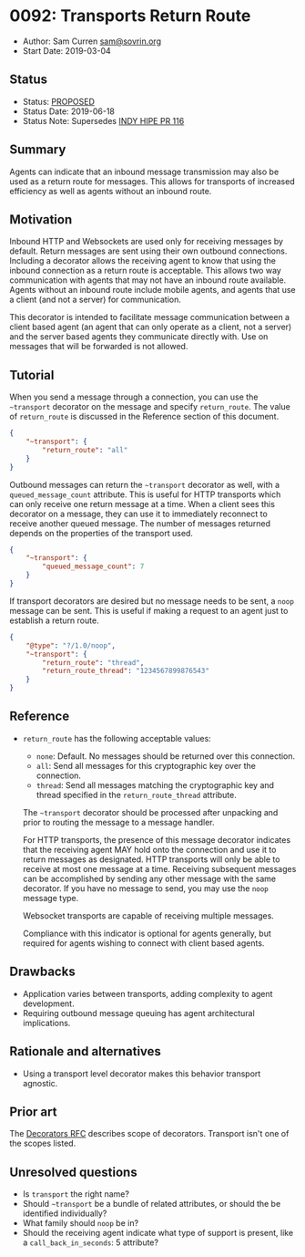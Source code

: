 # 0092: Transports Return Route
- Author: Sam Curren sam@sovrin.org
- Start Date: 2019-03-04

## Status
- Status: [PROPOSED](/README.md#rfc-lifecycle)
- Status Date: 2019-06-18
- Status Note: Supersedes [INDY HIPE PR 116](https://github.com/hyperledger/indy-hipe/pull/116)

## Summary

Agents can indicate that an inbound message transmission may also be used as a return route for messages. This allows for transports of increased efficiency as well as agents without an inbound route.

## Motivation

Inbound HTTP and Websockets are used only for receiving messages by default. Return messages are sent using their own outbound connections. Including a decorator allows the receiving agent to know that using the inbound connection as a return route is acceptable. This allows two way communication with agents that may not have an inbound route available. Agents without an inbound route include mobile agents, and agents that use a client (and not a server) for communication.

This decorator is intended to facilitate message communication between a client based agent (an agent that can only operate as a client, not a server) and the server based agents they communicate directly with. Use on messages that will be forwarded is not allowed.

## Tutorial

When you send a message through a connection, you can use the `~transport` decorator on the message and specify `return_route`. The value of `return_route` is discussed in the Reference section of this document.

```json
{
    "~transport": {
        "return_route": "all"
    }
}
```

Outbound messages can return the `~transport` decorator as well, with a `queued_message_count` attribute. This is useful for HTTP transports which can only receive one return message at a time. When a client sees this decorator on a message, they can use it to immediately reconnect to receive another queued message. The number of messages returned depends on the properties of the transport used.

```json
{
    "~transport": {
        "queued_message_count": 7
    }
}
```

If transport decorators are desired but no message needs to be sent, a `noop` message can be sent. This is useful if making a request to an agent just to establish a return route.

```json
{
    "@type": "?/1.0/noop",
    "~transport": {
        "return_route": "thread",
        "return_route_thread": "1234567899876543"
    }
}
```

## Reference

- `return_route` has the following acceptable values:

  - `none`: Default. No messages should be returned over this connection.
  - `all`: Send all messages for this cryptographic key over the connection.
  - `thread`: Send all messages matching the cryptographic key and thread specified in the `return_route_thread` attribute.

  The `~transport` decorator should be processed after unpacking and prior to routing the message to a message handler.

  For HTTP transports, the presence of this message decorator indicates that the receiving agent MAY hold onto the connection and use it to return messages as designated. HTTP transports will only be able to receive at most one message at a time. Receiving subsequent messages can be accomplished by sending any other message with the same decorator. If you have no message to send, you may use the `noop` message type.

  Websocket transports are capable of receiving multiple messages. 

  Compliance with this indicator is optional for agents generally, but required for agents wishing to connect with client based agents. 

## Drawbacks

- Application varies between transports, adding complexity to agent development.
- Requiring outbound message queuing has agent architectural implications.

## Rationale and alternatives

- Using a transport level decorator makes this behavior transport agnostic.

## Prior art

The [Decorators RFC](../../concepts/0011-decorators/README.md) describes scope of decorators. Transport isn't one of the scopes listed.

## Unresolved questions

- Is `transport` the right name?
- Should `~transport` be a bundle of related attributes, or should the be identified individually?
- What family should `noop` be in?
- Should the receiving agent indicate what type of support is present, like a `call_back_in_seconds`: 5 attribute?
